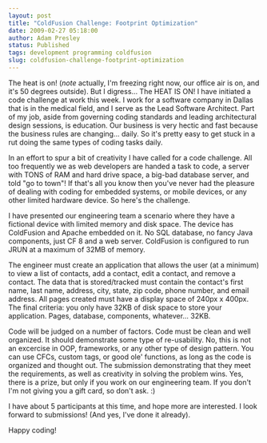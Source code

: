 ```yaml
---
layout: post
title: "ColdFusion Challenge: Footprint Optimization"
date: 2009-02-27 05:18:00
author: Adam Presley
status: Published
tags: development programming coldfusion
slug: coldfusion-challenge-footprint-optimization
---
```


The heat is on! (*note* actually, I'm freezing right now, our office
air is on, and it's 50 degrees outside). But I digress... The HEAT IS
ON! I have initiated a code challenge at work this week. I work for a
software company in Dallas that is in the medical field, and I serve as
the Lead Software Architect. Part of my job, aside from governing coding
standards and leading architectural design sessions, is education. Our
business is very hectic and fast because the business rules are
changing... daily. So it's pretty easy to get stuck in a rut doing the
same types of coding tasks daily.  
  
In an effort to spur a bit of creativity I have called for a code
challenge. All too frequently we as web developers are handed a task to
code, a server with TONS of RAM and hard drive space, a big-bad database
server, and told "go to town"! If that's all you know then you've never
had the pleasure of dealing with coding for embedded systems, or mobile
devices, or any other limited hardware device. So here's the challenge.  
  
I have presented our engineering team a scenario where they have a
fictional device with limited memory and disk space. The device has
ColdFusion and Apache embedded on it. No SQL database, no fancy Java
components, just CF 8 and a web server. ColdFusion is configured to run
JRUN at a maximum of 32MB of memory.  
  
The engineer must create an application that allows the user (at a
minimum) to view a list of contacts, add a contact, edit a contact, and
remove a contact. The data that is stored/tracked must contain the
contact's first name, last name, address, city, state, zip code, phone
number, and email address. All pages created must have a display space
of 240px x 400px. The final criteria: you only have 32KB of disk space
to store your application. Pages, database, components, whatever...
32KB.  
  
Code will be judged on a number of factors. Code must be clean and well
organized. It should demonstrate some type of re-usability. No, this is
not an excercise in OOP, frameworks, or any other type of design
pattern. You can use CFCs, custom tags, or good ole' functions, as long
as the code is organized and thought out. The submission demonstrating
that they meet the requirements, as well as creativity in solving the
problem wins. Yes, there is a prize, but only if you work on our
engineering team. If you don't I'm not giving you a gift card, so don't
ask. :)  
  
I have about 5 participants at this time, and hope more are interested.
I look forward to submissions! (And yes, I've done it already).  
  
Happy coding!
